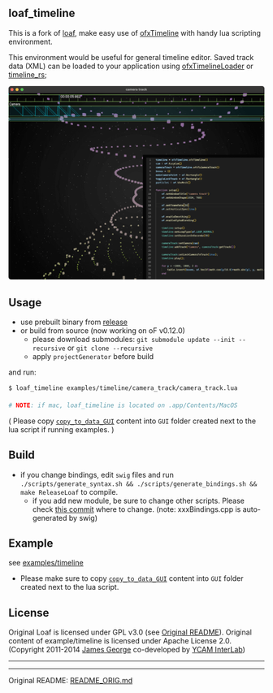 ## loaf_timeline

This is a fork of [loaf](https://github.com/danomatika/loaf), make easy use of [ofxTimeline](https://github.com/funatsufumiya/ofxTimeline) with handy lua scripting environment.

This environment would be useful for general timeline editor. Saved track data (XML) can be loaded to your application using [ofxTimelineLoader](https://github.com/funatsufumiya/ofxTimelineLoader) or [timeline_rs](https://github.com/funatsufumiya/timeline_rs);

![screenshot-loaf-timeline](images/screenshot-loaf-timeline.png)

## Usage

- use prebuilt binary from [release](https://github.com/funatsufumiya/loaf_timeline/releases)
- or build from source (now working on oF v0.12.0)
  - please download submodules: `git submodule update --init --recursive` or `git clone --recursive`
  - apply `projectGenerator` before build
 
and run:

```bash
$ loaf_timeline examples/timeline/camera_track/camera_track.lua

# NOTE: if mac, loaf_timeline is located on .app/Contents/MacOS
```

( Please copy [`copy_to_data_GUI`](https://github.com/funatsufumiya/ofxTimeline/tree/master/copy_to_data_GUI) content into `GUI` folder created next to the lua script if running examples. )

## Build

- if you change bindings, edit `swig` files and run `./scripts/generate_syntax.sh && ./scripts/generate_bindings.sh && make ReleaseLoaf` to compile.
  - if you add new module, be sure to change other scripts. Please check [this commit](https://github.com/funatsufumiya/loaf_timeline/commit/0f62f77d29633aa2945d636cb6ff7a79ee4aaa5c) where to change. (note: xxxBindings.cpp is auto-generated by swig)

## Example

see [examples/timeline](examples/timeline)

- Please make sure to copy [`copy_to_data_GUI`](https://github.com/funatsufumiya/ofxTimeline/tree/master/copy_to_data_GUI) content into `GUI` folder created next to the lua script. 

## License

Original Loaf is licensed under GPL v3.0 (see [Original README](./README_ORIG.md)). Original content of example/timeline is licensed under Apache License 2.0. (Copyright 2011-2014 [James George](http://www.jamesgeorge.org) co-developed by [YCAM InterLab](http://interlab.ycam.jp/))

-----
-----
Original README: [README_ORIG.md](./README_ORIG.md)
